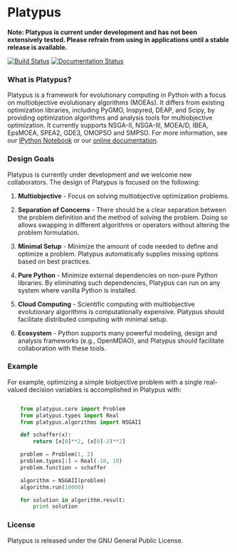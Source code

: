 # Platypus

**Note: Platypus is current under development and has not been extensively
tested.  Please refrain from using in applications until a stable release is
available.**

[![Build Status](https://travis-ci.org/Project-Platypus/Platypus.svg?branch=master)](https://travis-ci.org/Project-Platypus/Platypus)
[![Documentation Status](https://readthedocs.org/projects/platypus/badge/?version=latest)](http://platypus.readthedocs.org/en/latest/?badge=latest)

### What is Platypus?

Platypus is a framework for evolutionary computing in Python with a focus on
multiobjective evolutionary algorithms (MOEAs).  It differs from existing
optimization libraries, including PyGMO, Inspyred, DEAP, and Scipy, by providing
optimization algorithms and analysis tools for multiobjective optimization.
It currently supports NSGA-II, NSGA-III, MOEA/D, IBEA, EpsMOEA, SPEA2, GDE3,
OMOPSO and SMPSO.  For more information, see our
[IPython Notebook](https://gist.github.com/dhadka/ba6d3c570400bdb411c3)
or our [online documentation](http://platypus.readthedocs.org/en/latest/index.html).

### Design Goals

Platypus is currently under development and we welcome new collaborators.
The design of Platypus is focused on the following:

1. **Multiobjective** - Focus on solving multiobjective optimization problems.

2. **Separation of Concerns** - There should be a clear separation between
   the problem definition and the method of solving the problem.  Doing so
   allows swapping in different algorithms or operators without altering the
   problem formulation.
   
3. **Minimal Setup** - Minimize the amount of code needed to define and
   optimize a problem.  Platypus automatically supplies missing options based
   on best practices.
   
4. **Pure Python** - Minimize external dependencies on non-pure Python
   libraries.  By eliminating such dependencies, Platypus can run on any system
   where vanilla Python is installed.
   
5. **Cloud Computing** - Scientific computing with multiobjective evolutionary
   algorithms is computationally expensive.  Platypus should facilitate
   distributed computing with minimal setup.
   
6. **Ecosystem** - Python supports many powerful modeling, design and analysis
   frameworks (e.g., OpenMDAO), and Platypus should facilitate collaboration
   with these tools.

### Example

For example, optimizing a simple biobjective problem with a single real-valued
decision variables is accomplished in Platypus with:

```python

    from platypus.core import Problem
    from platypus.types import Real
    from platypus.algorithms import NSGAII

    def schaffer(x):
        return [x[0]**2, (x[0]-2)**2]

    problem = Problem(1, 2)
    problem.types[:] = Real(-10, 10)
    problem.function = schaffer

    algorithm = NSGAII(problem)
    algorithm.run(10000)

    for solution in algorithm.result:
        print solution
```

### License

Platypus is released under the GNU General Public License.
